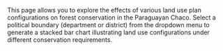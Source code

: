 This page allows you to explore the effects of various land use plan configurations on forest conservation in the Paraguayan Chaco. Select a political boundary (department or district) from the dropdown menu to generate a stacked bar chart illustrating land use configurations under different conservation requirements.